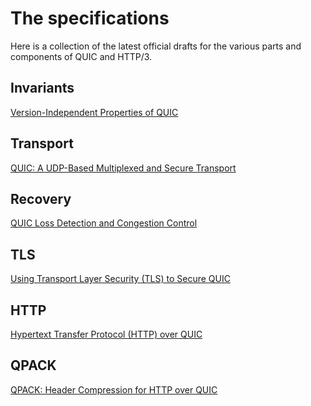 # The specifications

Here is a collection of the latest official drafts for the various parts and
components of QUIC and HTTP/3.

## Invariants

[Version-Independent Properties of QUIC](https://tools.ietf.org/html/draft-ietf-quic-invariants-03)

## Transport

[QUIC: A UDP-Based Multiplexed and Secure Transport](https://tools.ietf.org/html/draft-ietf-quic-transport-18)

## Recovery

[QUIC Loss Detection and Congestion Control](https://tools.ietf.org/html/draft-ietf-quic-recovery-18)

## TLS

[Using Transport Layer Security (TLS) to Secure QUIC](https://tools.ietf.org/html/draft-ietf-quic-tls-18)

## HTTP

[Hypertext Transfer Protocol (HTTP) over QUIC](https://tools.ietf.org/html/draft-ietf-quic-http-18)

## QPACK

[QPACK: Header Compression for HTTP over QUIC](https://tools.ietf.org/html/draft-ietf-quic-qpack-06)
